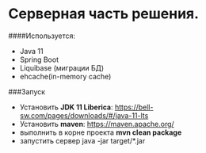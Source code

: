 # Серверная часть решения. 

####Используется: 
* Java 11
* Spring Boot
* Liquibase (миграции БД)
* ehcache(in-memory cache)

###Запуск
* Установить **JDK 11 Liberica**: https://bell-sw.com/pages/downloads/#/java-11-lts
* Установить **maven**: https://maven.apache.org/
* выполнить в корне проекта **mvn clean package**
* запустить сервер java -jar target/*.jar


